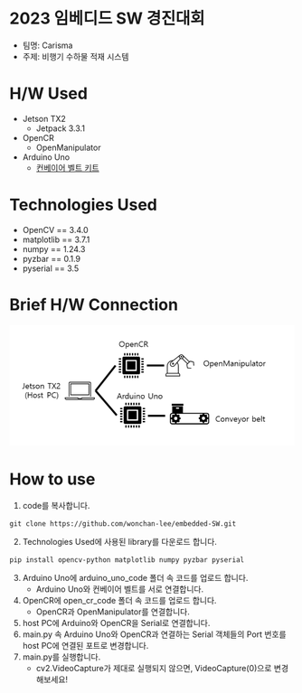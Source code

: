 # 2023 임베디드 SW 경진대회
* 팀명: Carisma
* 주제: 비행기 수하물 적재 시스템

# H/W Used
* Jetson TX2
    * Jetpack 3.3.1 
* OpenCR
    * OpenManipulator 
* Arduino Uno
    * <a href="https://ideaplay6173.cafe24.com/product/%EC%BB%A8%EB%B2%A0%EC%9D%B4%EC%96%B4%EB%B2%A8%ED%8A%B8-%ED%8A%B9%EB%8C%80%ED%98%95%EC%95%84%EB%91%90%EC%9D%B4%EB%85%B8%EC%82%AC%EC%9A%A9-100-200mm/370/"> 컨베이어 벨트 키트 </a>

# Technologies Used
- OpenCV == 3.4.0
- matplotlib == 3.7.1
- numpy == 1.24.3
- pyzbar == 0.1.9
- pyserial == 3.5

# Brief H/W Connection
<img src="https://github.com/wonchan-lee/embedded-SW/blob/main/flow_chart.png"/>

# How to use
1. code를 복사합니다.
```console
git clone https://github.com/wonchan-lee/embedded-SW.git
```
2. Technologies Used에 사용된 library를 다운로드 합니다.
```console
pip install opencv-python matplotlib numpy pyzbar pyserial
```
3. Arduino Uno에 arduino_uno_code 폴더 속 코드를 업로드 합니다.
    * Arduino Uno와 컨베이어 벨트를 서로 연결합니다.
4. OpenCR에 open_cr_code 폴더 속 코드를 업로드 합니다. 
    * OpenCR과 OpenManipulator를 연결합니다.
5. host PC에 Arduino와 OpenCR을 Serial로 연결합니다.
6. main.py 속 Arduino Uno와 OpenCR과 연결하는 Serial 객체들의 Port 번호를 host PC에 연결된 포트로 변경합니다.
7. main.py를 실행합니다.
   * cv2.VideoCapture가 제대로 실행되지 않으면, VideoCapture(0)으로 변경해보세요!
